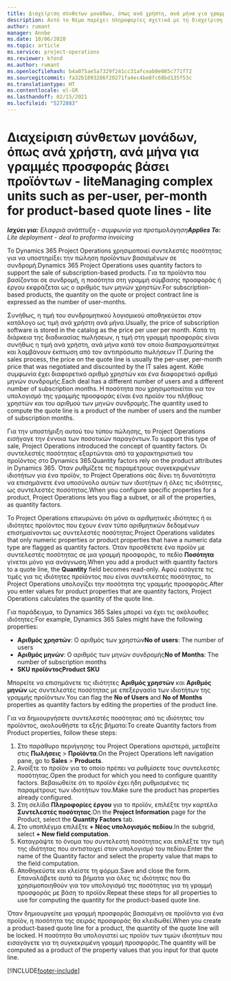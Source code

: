 ```yaml
---
title: Διαχείριση σύνθετων μονάδων, όπως ανά χρήστη, ανά μήνα για γραμμές προσφοράς βάσει προϊόντων - lite
description: Αυτό το θέμα παρέχει πληροφορίες σχετικά με τη διαχείριση σύνθετων μονάδων για γραμμές προσφοράς βάσει προϊόντων.
author: rumant
manager: Annbe
ms.date: 10/06/2020
ms.topic: article
ms.service: project-operations
ms.reviewer: kfend
ms.author: rumant
ms.openlocfilehash: b4a075ae5a7329f241cc31afceab0e085c771f72
ms.sourcegitcommit: fa32b1893286f20271fa4ec4be8fc68bd135f53c
ms.translationtype: HT
ms.contentlocale: el-GR
ms.lasthandoff: 02/15/2021
ms.locfileid: "5272883"
---
```

# <a name="managing-complex-units-such-as-per-user-per-month-for-product-based-quote-lines---lite"></a><span data-ttu-id="acf35-103">Διαχείριση σύνθετων μονάδων, όπως ανά χρήστη, ανά μήνα για γραμμές προσφοράς βάσει προϊόντων - lite</span><span class="sxs-lookup"><span data-stu-id="acf35-103">Managing complex units such as per-user, per-month for product-based quote lines - lite</span></span>

<span data-ttu-id="acf35-104">_**Ισχύει για:** Ελαφριά ανάπτυξη - συμφωνία για προτιμολόγηση_</span><span class="sxs-lookup"><span data-stu-id="acf35-104">_**Applies To:** Lite deployment - deal to proforma invoicing_</span></span>

<span data-ttu-id="acf35-105">Το Dynamics 365 Project Operations χρησιμοποιεί συντελεστές ποσότητας για να υποστηρίξει την πώληση προϊόντων βασισμένων σε συνδρομή.</span><span class="sxs-lookup"><span data-stu-id="acf35-105">Dynamics 365 Project Operations uses quantity factors to support the sale of subscription-based products.</span></span> <span data-ttu-id="acf35-106">Για τα προϊόντα που βασίζονται σε συνδρομή, η ποσότητα στη γραμμή σύμβασης προσφοράς ή έργου εκφράζεται ως ο αριθμός των μηνών χρηστών.</span><span class="sxs-lookup"><span data-stu-id="acf35-106">For subscription-based products, the quantity on the quote or project contract line is expressed as the number of user-months.</span></span>

<span data-ttu-id="acf35-107">Συνήθως, η τιμή του συνδρομητικού λογισμικού αποθηκεύεται στον κατάλογο ως τιμή ανά χρήστη ανά μήνα.</span><span class="sxs-lookup"><span data-stu-id="acf35-107">Usually, the price of subscription software is stored in the catalog as the price per user per month.</span></span> <span data-ttu-id="acf35-108">Κατά τη διάρκεια της διαδικασίας πωλήσεων, η τιμή στη γραμμή προσφοράς είναι συνήθως η τιμή ανά χρήστη, ανά μήνα κατά τον οποίο διαπραγματεύτηκε και λαμβάνουν έκπτωση από τον αντιπρόσωπο πωλήσεων IT.</span><span class="sxs-lookup"><span data-stu-id="acf35-108">During the sales process, the price on the quote line is usually the per-user, per-month price that was negotiated and discounted by the IT sales agent.</span></span> <span data-ttu-id="acf35-109">Κάθε συμφωνία έχει διαφορετικό αριθμό χρηστών και ένα διαφορετικό αριθμό μηνών συνδρομής.</span><span class="sxs-lookup"><span data-stu-id="acf35-109">Each deal has a different number of users and a different number of subscription months.</span></span> <span data-ttu-id="acf35-110">Η ποσότητα που χρησιμοποιείται για τον υπολογισμό της γραμμής προσφοράς είναι ένα προϊόν του πλήθους χρηστών και του αριθμού των μηνών συνδρομής.</span><span class="sxs-lookup"><span data-stu-id="acf35-110">The quantity used to compute the quote line is a product of the number of users and the number of subscription months.</span></span>

<span data-ttu-id="acf35-111">Για την υποστήριξη αυτού του τύπου πώλησης, το Project Operations εισήγαγε την έννοια των ποσοτικών παραγόντων.</span><span class="sxs-lookup"><span data-stu-id="acf35-111">To support this type of sale, Project Operations introduced the concept of quantity factors.</span></span> <span data-ttu-id="acf35-112">Οι συντελεστές ποσότητας εξαρτώνται από τα χαρακτηριστικά του προϊόντος στο Dynamics 365.</span><span class="sxs-lookup"><span data-stu-id="acf35-112">Quantity factors rely on the product attributes in Dynamics 365.</span></span> <span data-ttu-id="acf35-113">Όταν ρυθμίζετε τις παραμέτρους συγκεκριμένων ιδιοτήτων για ένα προϊόν, το Project Operations σάς δίνει τη δυνατότητα να επισημάνετε ένα υποσύνολο αυτών των ιδιοτήτων ή όλες τις ιδιότητες, ως συντελεστές ποσότητας.</span><span class="sxs-lookup"><span data-stu-id="acf35-113">When you configure specific properties for a product, Project Operations lets you flag a subset, or all of the properties, as quantity factors.</span></span>

<span data-ttu-id="acf35-114">Το Project Operations επικυρώνει ότι μόνο οι αριθμητικές ιδιότητες ή οι ιδιότητες προϊόντος που έχουν έναν τύπο αριθμητικών δεδομένων επισημαίνονται ως συντελεστές ποσότητας.</span><span class="sxs-lookup"><span data-stu-id="acf35-114">Project Operations validates that only numeric properties or product properties that have a numeric data type are flagged as quantity factors.</span></span> <span data-ttu-id="acf35-115">Όταν προσθέτετε ένα προϊόν με συντελεστές ποσότητας σε μια γραμμή προσφοράς, το πεδίο **Ποσότητα** γίνεται μόνο για ανάγνωση.</span><span class="sxs-lookup"><span data-stu-id="acf35-115">When you add a product with quantity factors to a quote line, the **Quantity** field becomes read-only.</span></span> <span data-ttu-id="acf35-116">Αφού εισάγετε τις τιμές για τις ιδιότητες προϊόντος που είναι συντελεστές ποσότητας, το Project Operations υπολογίζει την ποσότητα της γραμμής προσφοράς.</span><span class="sxs-lookup"><span data-stu-id="acf35-116">After you enter values for product properties that are quantity factors, Project Operations calculates the quantity of the quote line.</span></span>

<span data-ttu-id="acf35-117">Για παράδειγμα, το Dynamics 365 Sales μπορεί να έχει τις ακόλουθες ιδιότητες:</span><span class="sxs-lookup"><span data-stu-id="acf35-117">For example, Dynamics 365 Sales might have the following properties:</span></span>

- <span data-ttu-id="acf35-118">**Αριθμός χρηστών**: Ο αριθμός των χρηστών</span><span class="sxs-lookup"><span data-stu-id="acf35-118">**No of users**: The number of users</span></span>
- <span data-ttu-id="acf35-119">**Αριθμός μηνών**: Ο αριθμός των μηνών συνδρομής</span><span class="sxs-lookup"><span data-stu-id="acf35-119">**No of Months**: The number of subscription months</span></span>
- <span data-ttu-id="acf35-120">**SKU προϊόντος**</span><span class="sxs-lookup"><span data-stu-id="acf35-120">**Product SKU**</span></span>

<span data-ttu-id="acf35-121">Μπορείτε να επισημάνετε τις ιδιότητες **Αριθμός χρηστών** και **Αριθμός μηνών** ως συντελεστές ποσότητας με επεξεργασία των ιδιοτήτων της γραμμής προϊόντων.</span><span class="sxs-lookup"><span data-stu-id="acf35-121">You can flag the **No of Users** and **No of Months** properties as quantity factors by editing the properties of the product line.</span></span>

<span data-ttu-id="acf35-122">Για να δημιουργήσετε συντελεστές ποσότητας από τις ιδιότητες του προϊόντος, ακολουθήστε τα εξής βήματα:</span><span class="sxs-lookup"><span data-stu-id="acf35-122">To create Quantity factors from Product properties, follow these steps:</span></span>

1. <span data-ttu-id="acf35-123">Στο παράθυρο περιήγησης του Project Operations αριστερά, μεταβείτε στις **Πωλήσεις** > **Προϊόντα**.</span><span class="sxs-lookup"><span data-stu-id="acf35-123">On the Project Operations left navigation pane, go to **Sales** > **Products**.</span></span>
2. <span data-ttu-id="acf35-124">Ανοίξτε το προϊόν για το οποίο πρέπει να ρυθμίσετε τους συντελεστές ποσότητας.</span><span class="sxs-lookup"><span data-stu-id="acf35-124">Open the product for which you need to configure quantity factors.</span></span> <span data-ttu-id="acf35-125">Βεβαιωθείτε ότι το προϊόν έχει ήδη ρυθμισμένες τις παραμέτρους των ιδιοτήτων του.</span><span class="sxs-lookup"><span data-stu-id="acf35-125">Make sure the product has properties already configured.</span></span>
3. <span data-ttu-id="acf35-126">Στη σελίδα **Πληροφορίες έργου** για το προϊόν, επιλέξτε την καρτέλα **Συντελεστές ποσότητας**.</span><span class="sxs-lookup"><span data-stu-id="acf35-126">On the **Project Information** page for the Product, select the **Quantity Factors** tab.</span></span>
4. <span data-ttu-id="acf35-127">Στο υποπλέγμα επιλέξτε **+ Νέος υπολογισμός πεδίου**.</span><span class="sxs-lookup"><span data-stu-id="acf35-127">In the subgrid, select **+ New field computation**.</span></span>
5. <span data-ttu-id="acf35-128">Καταγράψτε το όνομα του συντελεστή ποσότητας και επιλέξτε την τιμή της ιδιότητας που αντιστοιχεί στον υπολογισμό του πεδίου.</span><span class="sxs-lookup"><span data-stu-id="acf35-128">Enter the name of the Quantity factor and select the property value that maps to the field computation.</span></span>
6. <span data-ttu-id="acf35-129">Αποθηκεύστε και κλείστε τη φόρμα.</span><span class="sxs-lookup"><span data-stu-id="acf35-129">Save and close the form.</span></span> <span data-ttu-id="acf35-130">Επαναλάβετε αυτά τα βήματα για όλες τις ιδιότητες που θα χρησιμοποιηθούν για τον υπολογισμό της ποσότητας για τη γραμμή προσφοράς με βάση το προϊόν.</span><span class="sxs-lookup"><span data-stu-id="acf35-130">Repeat these steps for all properties to use for computing the quantity for the product-based quote line.</span></span>

<span data-ttu-id="acf35-131">Όταν δημιουργείτε μια γραμμή προσφοράς βασισμένη σε προϊόντα για ένα προϊόν, η ποσότητα της σειράς προσφοράς θα κλειδωθεί.</span><span class="sxs-lookup"><span data-stu-id="acf35-131">When you create a product-based quote line for a product, the quantity of the quote line will be locked.</span></span> <span data-ttu-id="acf35-132">Η ποσότητα θα υπολογιστεί ως προϊόν των τιμών ιδιοτήτων που εισαγάγετε για τη συγκεκριμένη γραμμή προσφοράς.</span><span class="sxs-lookup"><span data-stu-id="acf35-132">The quantity will be computed as a product of the property values that you input for that quote line.</span></span>


[!INCLUDE[footer-include](../../includes/footer-banner.md)]